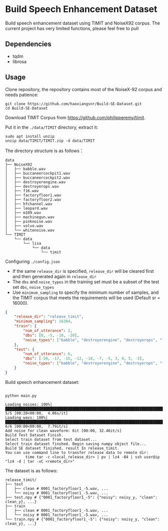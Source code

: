 # Build Speech Enhancement Dataset

Build speech enhancement dataset using TIMIT and NoiseX92 corpus. The current project has very limited functions, please feel free to pull

## Dependencies 

- tqdm
- librosa

## Usage

Clone repository, the repository contains most of the NoiseX-92 corpus and needs patience:

```shell
git clone https://github.com/haoxiangsnr/Build-SE-Dataset.git 
cd Build-SE-Dataset
```

Download TIMIT Corpus from https://github.com/philipperemy/timit.

Put it in the `./data/TIMIT` directory, extract it:

```shell
sudo apt install unzip
unzip data/TIMIT/TIMIT.zip -d data/TIMIT
```

The directory structure is as follows：

```shell
data
├── NoiseX92
│   ├── babble.wav
│   ├── buccaneercockpit1.wav
│   ├── buccaneercockpit2.wav
│   ├── destroyerengine.wav
│   ├── destroyerops.wav
│   ├── f16.wav
│   ├── factoryfloor1.wav
│   ├── factoryfloor2.wav
│   ├── hfchannel.wav
│   ├── leopard.wav
│   ├── m109.wav
│   ├── machinegun.wav
│   ├── pinknoise.wav
│   ├── volvo.wav
│   └── whitenoise.wav
└── TIMIT
    └── data
        └── lisa
            └── data
                └── timit
```

Configuring `./config.json`

- If the same `release_dir` is specified, `release_dir` will be cleared first and then generated again in `release_dir`
- The `dbs` and `noise_types` in the training set must be a subset of the test set `dbs`, `noise_types`
- Use `minimum_sampling` to specify the minimum number of samples, and the TIMIT corpus that meets the requirements will be used (Default sr = 16000).

```json
{
    "release_dir": "release_timit",
    "minimum_sampling": 16384,
    "train": {
        "num_of_utterance": 2,
        "dbs": [0, -5, -10, -20],
        "noise_types": ["babble", "destroyerengine", "destroyerops", "factoryfloor1"]
    },
    "test": {
        "num_of_utterance": 6,
        "dbs": [-20, -17, -15, -12, -10, -7, -5, 3, 0, 5, -3],
        "noise_types": ["babble", "destroyerengine", "destroyerops", "factoryfloor1", "factoryfloor2"]
    }
}
```


Build speech enhancement dataset:

```shell

python main.py

Loading noises: 100%|███████████████████████████████████████████████████████████████████████████████████████████████████████████████████████████████████████████████████████████████| 5/5 [00:20<00:00,  4.06s/it]
Loading wavs: 100%|█████████████████████████████████████████████████████████████████████████████████████████████████████████████████████████████████████████████████████████████████| 6/6 [00:00<00:00,  7.79it/s]
Add noise for clean waveform: 6it [00:00, 32.46it/s]
Build Test Dataset Finish.
Select train dataset from test dataset...
Select train dataset finshed. Begin saving numpy object file...
Build SE dataset finished, result In release_timit.
You can use command line to transfer release data to remote dir: 
         time tar -c <local_release_dir> | pv | lz4 -B4 | ssh user@ip "lz4 -d | tar -xC <remote_dir>"
```

The dataset is as follows:

```shell
release_timit/
├── test
│   ├── clean # 0001_factoryfloor1_-5.wav, ...
│   └── noisy # 0001_factoryfloor1_-5.wav, ...
├── test.npy # {"0001_factoryfloor1_-5": {"noisy": noisy_y, "clean": clean_y}, ...}
├── train
│   ├── clean # 0001_factoryfloor1_-5.wav, ...
│   └── noisy # 0001_factoryfloor1_-5.wav, ...
└── train.npy # {"0001_factoryfloor1_-5": {"noisy": noisy_y, "clean": clean_y}, ...}
```
